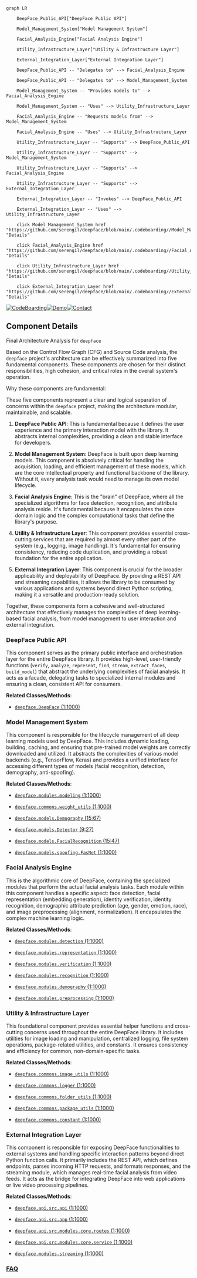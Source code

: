 ```mermaid

graph LR

    DeepFace_Public_API["DeepFace Public API"]

    Model_Management_System["Model Management System"]

    Facial_Analysis_Engine["Facial Analysis Engine"]

    Utility_Infrastructure_Layer["Utility & Infrastructure Layer"]

    External_Integration_Layer["External Integration Layer"]

    DeepFace_Public_API -- "Delegates to" --> Facial_Analysis_Engine

    DeepFace_Public_API -- "Delegates to" --> Model_Management_System

    Model_Management_System -- "Provides models to" --> Facial_Analysis_Engine

    Model_Management_System -- "Uses" --> Utility_Infrastructure_Layer

    Facial_Analysis_Engine -- "Requests models from" --> Model_Management_System

    Facial_Analysis_Engine -- "Uses" --> Utility_Infrastructure_Layer

    Utility_Infrastructure_Layer -- "Supports" --> DeepFace_Public_API

    Utility_Infrastructure_Layer -- "Supports" --> Model_Management_System

    Utility_Infrastructure_Layer -- "Supports" --> Facial_Analysis_Engine

    Utility_Infrastructure_Layer -- "Supports" --> External_Integration_Layer

    External_Integration_Layer -- "Invokes" --> DeepFace_Public_API

    External_Integration_Layer -- "Uses" --> Utility_Infrastructure_Layer

    click Model_Management_System href "https://github.com/serengil/deepface/blob/main/.codeboarding//Model_Management_System.md" "Details"

    click Facial_Analysis_Engine href "https://github.com/serengil/deepface/blob/main/.codeboarding//Facial_Analysis_Engine.md" "Details"

    click Utility_Infrastructure_Layer href "https://github.com/serengil/deepface/blob/main/.codeboarding//Utility_Infrastructure_Layer.md" "Details"

    click External_Integration_Layer href "https://github.com/serengil/deepface/blob/main/.codeboarding//External_Integration_Layer.md" "Details"

```

[![CodeBoarding](https://img.shields.io/badge/Generated%20by-CodeBoarding-9cf?style=flat-square)](https://github.com/CodeBoarding/GeneratedOnBoardings)[![Demo](https://img.shields.io/badge/Try%20our-Demo-blue?style=flat-square)](https://www.codeboarding.org/demo)[![Contact](https://img.shields.io/badge/Contact%20us%20-%20contact@codeboarding.org-lightgrey?style=flat-square)](mailto:contact@codeboarding.org)



## Component Details



Final Architecture Analysis for `deepface`



Based on the Control Flow Graph (CFG) and Source Code analysis, the `deepface` project's architecture can be effectively summarized into five fundamental components. These components are chosen for their distinct responsibilities, high cohesion, and critical roles in the overall system's operation.



Why these components are fundamental:



These five components represent a clear and logical separation of concerns within the `deepface` project, making the architecture modular, maintainable, and scalable.



1.  **DeepFace Public API**: This is fundamental because it defines the user experience and the primary interaction model with the library. It abstracts internal complexities, providing a clean and stable interface for developers.

2.  **Model Management System**: DeepFace is built upon deep learning models. This component is absolutely critical for handling the acquisition, loading, and efficient management of these models, which are the core intellectual property and functional backbone of the library. Without it, every analysis task would need to manage its own model lifecycle.

3.  **Facial Analysis Engine**: This is the "brain" of DeepFace, where all the specialized algorithms for face detection, recognition, and attribute analysis reside. It's fundamental because it encapsulates the core domain logic and the complex computational tasks that define the library's purpose.

4.  **Utility & Infrastructure Layer**: This component provides essential cross-cutting services that are required by almost every other part of the system (e.g., logging, image handling). It's fundamental for ensuring consistency, reducing code duplication, and providing a robust foundation for the entire application.

5.  **External Integration Layer**: This component is crucial for the broader applicability and deployability of DeepFace. By providing a REST API and streaming capabilities, it allows the library to be consumed by various applications and systems beyond direct Python scripting, making it a versatile and production-ready solution.



Together, these components form a cohesive and well-structured architecture that effectively manages the complexities of deep learning-based facial analysis, from model management to user interaction and external integration.



### DeepFace Public API

This component serves as the primary public interface and orchestration layer for the entire DeepFace library. It provides high-level, user-friendly functions (`verify`, `analyze`, `represent`, `find`, `stream`, `extract_faces`, `build_model`) that abstract the underlying complexities of facial analysis. It acts as a facade, delegating tasks to specialized internal modules and ensuring a clean, consistent API for consumers.





**Related Classes/Methods**:



- <a href="https://github.com/serengil/deepface/blob/master/deepface/DeepFace.py#L1-L1000" target="_blank" rel="noopener noreferrer">`deepface.DeepFace` (1:1000)</a>





### Model Management System

This component is responsible for the lifecycle management of all deep learning models used by DeepFace. This includes dynamic loading, building, caching, and ensuring that pre-trained model weights are correctly downloaded and utilized. It abstracts the complexities of various model backends (e.g., TensorFlow, Keras) and provides a unified interface for accessing different types of models (facial recognition, detection, demography, anti-spoofing).





**Related Classes/Methods**:



- <a href="https://github.com/serengil/deepface/blob/master/deepface/modules/modeling.py#L1-L1000" target="_blank" rel="noopener noreferrer">`deepface.modules.modeling` (1:1000)</a>

- <a href="https://github.com/serengil/deepface/blob/master/deepface/commons/weight_utils.py#L1-L1000" target="_blank" rel="noopener noreferrer">`deepface.commons.weight_utils` (1:1000)</a>

- <a href="https://github.com/serengil/deepface/blob/master/deepface/models/Demography.py#L15-L67" target="_blank" rel="noopener noreferrer">`deepface.models.Demography` (15:67)</a>

- <a href="https://github.com/serengil/deepface/blob/master/deepface/models/Detector.py#L9-L27" target="_blank" rel="noopener noreferrer">`deepface.models.Detector` (9:27)</a>

- <a href="https://github.com/serengil/deepface/blob/master/deepface/models/FacialRecognition.py#L15-L47" target="_blank" rel="noopener noreferrer">`deepface.models.FacialRecognition` (15:47)</a>

- <a href="https://github.com/serengil/deepface/blob/master/deepface/models/spoofing/FasNet.py#L1-L1000" target="_blank" rel="noopener noreferrer">`deepface.models.spoofing.FasNet` (1:1000)</a>





### Facial Analysis Engine

This is the algorithmic core of DeepFace, containing the specialized modules that perform the actual facial analysis tasks. Each module within this component handles a specific aspect: face detection, facial representation (embedding generation), identity verification, identity recognition, demographic attribute prediction (age, gender, emotion, race), and image preprocessing (alignment, normalization). It encapsulates the complex machine learning logic.





**Related Classes/Methods**:



- <a href="https://github.com/serengil/deepface/blob/master/deepface/modules/detection.py#L1-L1000" target="_blank" rel="noopener noreferrer">`deepface.modules.detection` (1:1000)</a>

- <a href="https://github.com/serengil/deepface/blob/master/deepface/modules/representation.py#L1-L1000" target="_blank" rel="noopener noreferrer">`deepface.modules.representation` (1:1000)</a>

- <a href="https://github.com/serengil/deepface/blob/master/deepface/modules/verification.py#L1-L1000" target="_blank" rel="noopener noreferrer">`deepface.modules.verification` (1:1000)</a>

- <a href="https://github.com/serengil/deepface/blob/master/deepface/modules/recognition.py#L1-L1000" target="_blank" rel="noopener noreferrer">`deepface.modules.recognition` (1:1000)</a>

- <a href="https://github.com/serengil/deepface/blob/master/deepface/modules/demography.py#L1-L1000" target="_blank" rel="noopener noreferrer">`deepface.modules.demography` (1:1000)</a>

- <a href="https://github.com/serengil/deepface/blob/master/deepface/modules/preprocessing.py#L1-L1000" target="_blank" rel="noopener noreferrer">`deepface.modules.preprocessing` (1:1000)</a>





### Utility & Infrastructure Layer

This foundational component provides essential helper functions and cross-cutting concerns used throughout the entire DeepFace library. It includes utilities for image loading and manipulation, centralized logging, file system operations, package-related utilities, and constants. It ensures consistency and efficiency for common, non-domain-specific tasks.





**Related Classes/Methods**:



- <a href="https://github.com/serengil/deepface/blob/master/deepface/commons/image_utils.py#L1-L1000" target="_blank" rel="noopener noreferrer">`deepface.commons.image_utils` (1:1000)</a>

- <a href="https://github.com/serengil/deepface/blob/master/deepface/commons/logger.py#L1-L1000" target="_blank" rel="noopener noreferrer">`deepface.commons.logger` (1:1000)</a>

- <a href="https://github.com/serengil/deepface/blob/master/deepface/commons/folder_utils.py#L1-L1000" target="_blank" rel="noopener noreferrer">`deepface.commons.folder_utils` (1:1000)</a>

- <a href="https://github.com/serengil/deepface/blob/master/deepface/commons/package_utils.py#L1-L1000" target="_blank" rel="noopener noreferrer">`deepface.commons.package_utils` (1:1000)</a>

- <a href="https://github.com/serengil/deepface/blob/master/deepface/commons/constant.py#L1-L1000" target="_blank" rel="noopener noreferrer">`deepface.commons.constant` (1:1000)</a>





### External Integration Layer

This component is responsible for exposing DeepFace functionalities to external systems and handling specific interaction patterns beyond direct Python function calls. It primarily includes the REST API, which defines endpoints, parses incoming HTTP requests, and formats responses, and the streaming module, which manages real-time facial analysis from video feeds. It acts as the bridge for integrating DeepFace into web applications or live video processing pipelines.





**Related Classes/Methods**:



- <a href="https://github.com/serengil/deepface/blob/master/deepface/api/src/api.py#L1-L1000" target="_blank" rel="noopener noreferrer">`deepface.api.src.api` (1:1000)</a>

- <a href="https://github.com/serengil/deepface/blob/master/deepface/api/src/app.py#L1-L1000" target="_blank" rel="noopener noreferrer">`deepface.api.src.app` (1:1000)</a>

- <a href="https://github.com/serengil/deepface/blob/master/deepface/api/src/modules/core/routes.py#L1-L1000" target="_blank" rel="noopener noreferrer">`deepface.api.src.modules.core.routes` (1:1000)</a>

- <a href="https://github.com/serengil/deepface/blob/master/deepface/api/src/modules/core/service.py#L1-L1000" target="_blank" rel="noopener noreferrer">`deepface.api.src.modules.core.service` (1:1000)</a>

- <a href="https://github.com/serengil/deepface/blob/master/deepface/modules/streaming.py#L1-L1000" target="_blank" rel="noopener noreferrer">`deepface.modules.streaming` (1:1000)</a>









### [FAQ](https://github.com/CodeBoarding/GeneratedOnBoardings/tree/main?tab=readme-ov-file#faq)